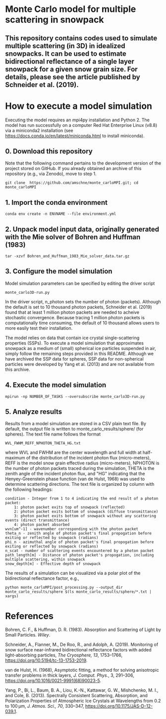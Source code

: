 Monte Carlo model for multiple scattering in snowpack
===============================================================================

This repository contains codes used to simulate multiple scattering (in 3D)
in idealized snowpacks. It can be used to estimate bidirectional reflectance
of a single layer snowpack for a given snow grain size. For details, please
see the article published by Schneider et al. (2019).
-------------------------------------------------------------------------------

# How to execute a model simulation
Executing the model requires an mpi4py installation and Python 2. The model has run
successfully on a computer Red Hat Enterprise Linux (v8.8) via a miniconda2
installation (see
https://docs.conda.io/en/latest/miniconda.html to install miniconda).

## 0. Download this repository
Note that the following command pertains to the development version of the
project stored on GitHub. If you already obtained an archive of this repository
(e.g., via Zenodo), move to step 1.
    
    git clone  https://github.com/amschne/monte_carloMPI.git; cd monte_carloMPI
## 1. Import the conda environment
    conda env create -n ENVNAME --file environment.yml
## 2. Unpack model input data, originally generated with the Mie solver of Bohren and Huffman (1983)
    tar -xzvf Bohren_and_Huffman_1983_Mie_solver_data.tar.gz
## 3. Configure the model simulation
Model simulation parameters can be specified by editing the driver script
    
    monte_carlo3D-run.py
In the driver script, n_photon sets the number of photon (packets). Although
the default is set to 10 thousand photon packets, Schneider et al. (2019) found
that at least 1 million photon packets are needed to acheive stochastic convergence.
Because tracing 1 million photon packets is computationally time consuming,
the default of 10 thousand allows users to more easily test their installation.

The model relies on data that contain ice crystal single-scattering properties (SSPs).
To execute a model simulation that approximates snowpack as a medium of (small)
spherical ice particles suspended in air, simply follow the remaining steps
provided in this README. Although we have archived the SSP data for spheres,
SSP data for non-spherical particles were developed by Yang et al. (2013) and are
not available from this archive.

## 4. Execute the model simulation
    mpirun -np NUMBER_OF_TASKS --oversubscribe monte_carlo3D-run.py

## 5. Analyze results
Results from a model simulation are stored in a CSV plain text file. By default,
the output file is written to monte_carlo_results/sphere/ (for spheres). The text file
name follows the format

    WVL_FWHM_REFF_NPHOTON_THETA_HG.txt

where WVL and FWHM are the center wavelength and full width at half-maximum of the
distribution of the incident photon flux (micro-meters), REFF is the model snow
grain effective radius (micro-meters), NPHOTON is the number of photon packets
traced during the simulation, THETA is the zenith angle of the incident
photon flux, and "HG" indicating that the Henyey-Greenstein phase function
(van de Hulst, 1968) was used to determine scattering directions. The text file
is organized by column with the following headings:

    condition - Integer from 1 to 4 indicating the end result of a photon packet:
        1: photon packet exits top of snowpack (reflected)
        2: photon packet exits bottom of snowpack (diffuse transmittance)
        3: photon packet exits bottom of snowpack without any scattering events (direct transmittance)
        4: photon packet absorbed
    wvn[um^-1] - wavenumber corresponding with the photon packet 
    theta_n - zenith angle of photon packet's final propogation before exiting or reflected by snowpack (radians)
    phi_n - azimuthal angle of photon packet's final propogation before exiting or reflected by snowpack (radians)
    n_scat - number of scattering events encountered by a photon packet
    path_length[m] - Distance of photon packet's propogation, including multiple scattering, within snowpack
    snow_depth[m] - Effective depth of snowpack

The results of a simulation can be visualized via a polar plot of the bidirectional reflectance
factor, e.g., 

    python monte_carloMPI/post_processing.py --output_dir monte_carlo_results/sphere $(ls monte_carlo_results/sphere/*.txt | xargs)

# References
Bohren, C. F., & Huffman, D. R. (1983). Absorption and Scattering of Light by Small Particles. _Wiley_.

Schneider, A., Flanner, M., De Roo, R., and Adolph, A. (2019). Monitoring of snow surface near-infrared bidirectional reflectance factors with added light-absorbing particles, _The Cryosphere, 13_, 1753–1766, https://doi.org/10.5194/tc-13-1753-2019.

van de Hulst, H. (1968), Asymptotic fitting, a method for solving anisotropic transfer problems in thick layers, _J. Comput. Phys._, 3, 291–306, https://doi.org/10.1016/0021-9991(68)90023-5.

Yang, P., Bi, L., Baum, B. A., Liou, K.-N., Kattawar, G. W., Mishchenko, M. I., and Cole, B. (2013). Spectrally Consistent Scattering, Absorption, and Polarization Properties of Atmospheric Ice Crystals at Wavelengths from 0.2 to 100 µm, _J. Atmos. Sci., 70_, 330–347, https://doi.org/10.1175/JAS-D-12-039.1.
